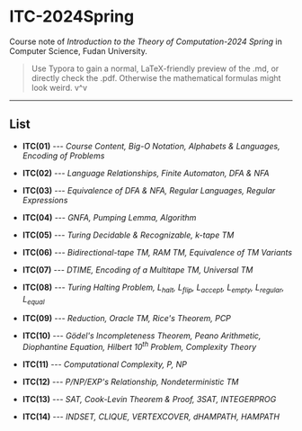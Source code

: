 # ITC-2024Spring
Course note of *Introduction to the Theory of Computation-2024 Spring* in Computer Science, Fudan University.
> Use Typora to gain a normal, LaTeX-friendly preview of the .md, or directly check the .pdf. Otherwise the mathematical formulas might look weird. v^v
***
## List
- **ITC(01)**  ---  *Course Content, Big-O Notation, Alphabets & Languages, Encoding of Problems*

- **ITC(02)**  ---  *Language Relationships, Finite Automaton, DFA & NFA*

- **ITC(03)**  ---  *Equivalence of DFA & NFA, Regular Languages, Regular Expressions*

- **ITC(04)**  ---  *GNFA, Pumping Lemma, Algorithm*

- **ITC(05)**  ---  *Turing Decidable & Recognizable, k-tape TM*

- **ITC(06)**  ---  *Bidirectional-tape TM, RAM TM, Equivalence of TM Variants*

- **ITC(07)**  ---  *DTIME, Encoding of a Multitape TM, Universal TM*

- **ITC(08)**  ---  *Turing Halting Problem, $L_{halt}$, $L_{flip}$, $L_{accept}$, $L_{empty}$, $L_{regular}$, $L_{equal}$*

- **ITC(09)**  ---  *Reduction, Oracle TM, Rice's Theorem, PCP*

- **ITC(10)**  ---  *Gödel's Incompleteness Theorem, Peano Arithmetic, Diophantine Equation, Hilbert $10^{th}$ Problem, Complexity Theory*

- **ITC(11)**  ---  *Computational Complexity, P, NP*

- **ITC(12)**  ---  *P/NP/EXP's Relationship, Nondeterministic TM*

- **ITC(13)**  ---  *SAT, Cook-Levin Theorem & Proof, 3SAT, INTEGERPROG*

- **ITC(14)**  ---  *INDSET, CLIQUE, VERTEXCOVER, dHAMPATH, HAMPATH*
